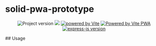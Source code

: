 # solid-pwa-prototype
<p align="center">
<img src="https://img.shields.io/github/package-json/v/MosslightStudio/solid-pwa-prototype" alt="Project version"/>
<a href="https://pnpm.io/"><img src="https://img.shields.io/badge/maintained%20with-pnpm-f9ad00.svg"/></a>
<a href="https://vitejs.dev"><img src="https://img.shields.io/badge/powered%20by-vite-646cff?style=flat" alt="powered by Vite"></a>
<a href="https://www.solidjs.com/"><img src="https://img.shields.io/github/package-json/dependency-version/MosslightStudio/solid-pwa-prototype/solid-js?filename=client%2Fpackage.json" alt="Powered by Vite PWA"><a/>
<a href="https://expressjs.com/"><img src="https://img.shields.io/github/package-json/dependency-version/MosslightStudio/solid-pwa-prototype/express" alt="express-js version"><a/>
</p>
## Usage

